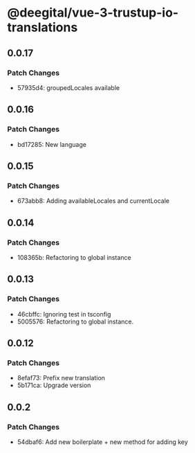 # @deegital/vue-3-trustup-io-translations

## 0.0.17

### Patch Changes

- 57935d4: groupedLocales available

## 0.0.16

### Patch Changes

- bd17285: New language

## 0.0.15

### Patch Changes

- 673abb8: Adding availableLocales and currentLocale

## 0.0.14

### Patch Changes

- 108365b: Refactoring to global instance

## 0.0.13

### Patch Changes

- 46cbffc: Ignoring test in tsconfig
- 5005576: Refactoring to global instance.

## 0.0.12

### Patch Changes

- 8efaf73: Prefix new translation
- 5b171ca: Upgrade version

## 0.0.2

### Patch Changes

- 54dbaf6: Add new boilerplate + new method for adding key
